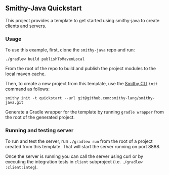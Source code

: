 ## Smithy-Java Quickstart 
This project provides a template to get started using smithy-java to create clients
and servers. 

### Usage
To use this example, first, clone the `smithy-java` repo and run: 
```console
./gradlew build publishToMavenLocal
```
From the root of the repo to build  and publish the project modules to the local maven cache. 

Then, to create a new project from this template, use the [Smithy CLI](https://smithy.io/2.0/guides/smithy-cli/index.html) 
`init` command as follows: 
```console
smithy init -t quickstart --url git@github.com:smithy-lang/smithy-java.git
```

Generate a Gradle wrapper for the template by running `gradle wrapper` from the root of
the generated project.

### Running and testing server
To run and test the server, run `./gradlew run` from the root of a project created from this
template. That will start the server running on port 8888. 

Once the server is running you can call the server using curl or 
by executing the integration tests in `client` subproject (i.e. `./gradlew :client:integ`). 
